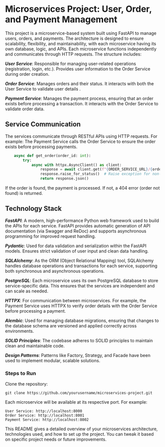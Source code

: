 # Microservices Project: User, Order, and Payment Management

This project is a microservice-based system built using FastAPI to manage users, orders, and payments. The architecture is designed to ensure scalability, flexibility, and maintainability, with each microservice having its own database, logic, and APIs. 
Each microservice functions independently and communicates through HTTP requests. The structure includes:

***User Service***: Responsible for managing user-related operations (registration, login, etc.). Provides user information to the Order Service during order creation.

***Order Service***: Manages orders and their status. It interacts with both the User Service to validate user details .

***Payment Service***: Manages the payment process, ensuring that an order exists before processing a transaction. It interacts with the Order Service to validate order data.


## Service Communication

The services communicate through RESTful APIs using HTTP requests. For example:
    The Payment Service calls the Order Service to ensure the order exists before processing payments.
```python
    async def get_order(order_id: int):
        try:
            async with httpx.AsyncClient() as client:
                response = await client.get(f"{ORDER_SERVICE_URL}/{order_id}")
                response.raise_for_status()  # Raise exception for non-2xx status codes
                return response.json()
```        
If the order is found, the payment is processed. If not, a 404 error (order not found) is returned.        


## Technology Stack

***FastAPI***: A modern, high-performance Python web framework used to build the APIs for each service. FastAPI provides automatic generation of API documentation (via Swagger and ReDoc) and supports asynchronous programming for improved request handling.

***Pydantic***: Used for data validation and serialization within the FastAPI models. Ensures strict validation of user input and clean data handling.

***SQLAlchemy***: As the ORM (Object Relational Mapping) tool, SQLAlchemy handles database operations and transactions for each service, supporting both synchronous and asynchronous operations.

***PostgreSQL***: Each microservice uses its own PostgreSQL database to store service-specific data. This ensures that the services are independent and can scale as needed.

***HTTPX***: For communication between microservices. For example, the Payment Service uses HTTPX to verify order details with the Order Service before processing a payment.

***Alembic***: Used for managing database migrations, ensuring that changes to the database schema are versioned and applied correctly across environments.

***SOLID Principles***: The codebase adheres to SOLID principles to maintain clean and maintainable code. 

***Design Patterns***: Patterns like Factory, Strategy, and Facade have been used to implement modular, scalable solutions.

### Steps to Run

Clone the repository:

    git clone https://github.com/yourusername/microservices-project.git

Each microservice will be available at its respective port. For example:

    User Service: http://localhost:8000
    Order Service: http://localhost:8001
    Payment Service: http://localhost:8002

This README gives a detailed overview of your microservices architecture, technologies used, and how to set up the project. You can tweak it based on specific project needs or future improvements.
